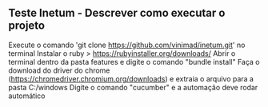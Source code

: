 ## Teste Inetum - Descrever como executar o projeto

Execute o comando 'git clone https://github.com/vinimad/inetum.git' no terminal
Instalar o ruby > https://rubyinstaller.org/downloads/
Abrir o terminal dentro da pasta features e digite o comando "bundle install"
Faça o download do driver do chrome (https://chromedriver.chromium.org/downloads) e extraia o arquivo para a pasta C:/windows
Digite o comando "cucumber" e a automação deve rodar automático 